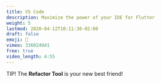 ```yaml
---
title: VS Code
description: Maximize the power of your IDE for Flutter
weight: 5
lastmod: 2020-04-12T10:11:30-02:00
draft: false
emoji: 👶
vimeo: 336024941
free: true
video_length: 4:55
---
```


TIP! The **Refactor Tool** is your new best friend!
